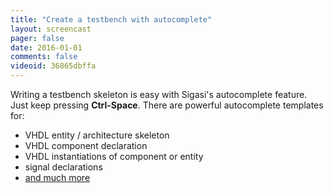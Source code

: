 ```yaml
---
title: "Create a testbench with autocomplete"
layout: screencast 
pager: false
date: 2016-01-01
comments: false
videoid: 36865dbffa
---
```

Writing a testbench skeleton is easy with Sigasi's autocomplete feature. Just keep pressing **Ctrl-Space**.
There are powerful autocomplete templates for:

* VHDL entity / architecture skeleton
* VHDL component declaration
* VHDL instantiations of component or entity
* signal declarations
* [and much more](/manual/user_interface.html#auto-complete-and-content-assist)
